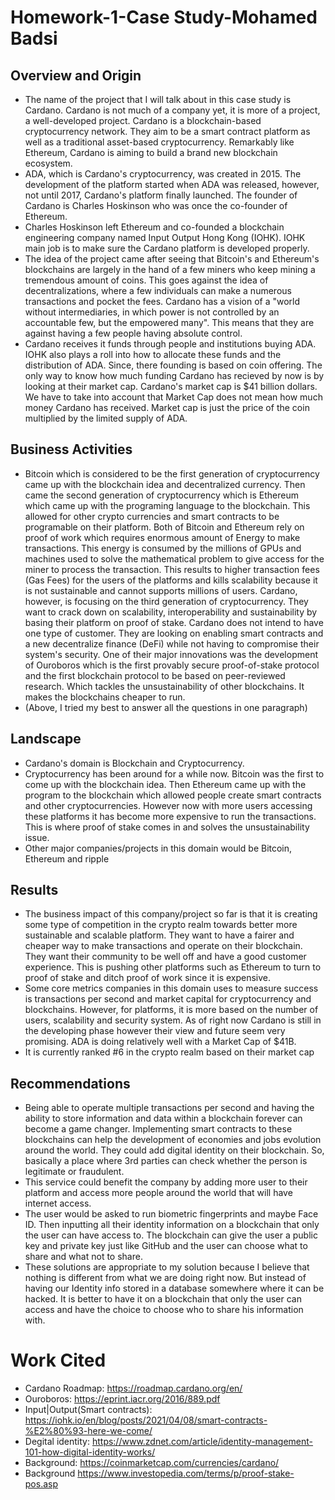 
# Homework-1-Case Study-Mohamed Badsi
## Overview and Origin
* The name of the project that I will talk about in this case study is Cardano. Cardano is not much of a company yet, it is more of a project, a well-developed project. Cardano is a blockchain-based cryptocurrency network. They aim to be a smart contract platform as well as a traditional asset-based cryptocurrency. Remarkably like Ethereum, Cardano is aiming to build a brand new blockchain ecosystem.
* ADA, which is Cardano's cryptocurrency, was created in 2015. The development of the platform started when ADA was released, however, not until 2017, Cardano's platform finally launched. The founder of Cardano is Charles Hoskinson who was once the co-founder of Ethereum.
* Charles Hoskinson left Ethereum and co-founded a blockchain engineering company named Input Output Hong Kong (IOHK). IOHK main job is to make sure the Cardano platform is developed properly.
* The idea of the project came after seeing that Bitcoin's and Ethereum's blockchains are largely in the hand of a few miners who keep mining a tremendous amount of coins. This goes against the idea of decentralizations, where a few individuals can make a numerous transactions and pocket the fees. Cardano has a vision of a "world without intermediaries, in which power is not controlled by an accountable few, but the empowered many". This means that they are against having a few people having absolute control.
* Cardano receives it funds through people and institutions buying ADA. IOHK also plays a roll into how to allocate these funds and the distribution of ADA. Since, there founding is based on coin offering. The only way to know how much funding Cardano has recieved by now is by looking at their market cap. Cardano's market cap is $41 billion dollars. We have to take into account that Market Cap does not mean how much money Cardano has received. Market cap is just the price of the coin multiplied by the limited supply of ADA.

## Business Activities
* Bitcoin which is considered to be the first generation of cryptocurrency came up with the blockchain idea and decentralized currency. Then came the second generation of cryptocurrency which is Ethereum which came up with the programing language to the blockchain. This allowed for other crypto currencies and smart contracts to be programable on their platform. Both of Bitcoin and Ethereum rely on proof of work which requires enormous amount of Energy to make transactions. This energy is consumed by the millions of GPUs and machines used to solve the mathematical problem to give access for the miner to process the transaction. This results to higher transaction fees (Gas Fees) for the users of the platforms and kills scalability because it is not sustainable and cannot supports millions of users. Cardano, however, is focusing on the third generation of cryptocurrency. They want to crack down on scalability, interoperability and sustainability by basing their platform on proof of stake. Cardano does not intend to have one type of customer. They are looking on enabling smart contracts and a new decentralize finance (DeFi) while not having to compromise their system's security. One of their major innovations was the development of Ouroboros which is the first provably secure proof-of-stake protocol and the first blockchain protocol to be based on peer-reviewed research. Which tackles the unsustainability of other blockchains. It makes the blockchains cheaper to run.
* (Above, I tried my best to answer all the questions in one paragraph)

## Landscape
* Cardano's domain is Blockchain and Cryptocurrency.
* Cryptocurrency has been around for a while now. Bitcoin was the first to come up with the blockchain idea. Then Ethereum came up with the program to the blockchain which allowed people create smart contracts and other cryptocurrencies. However now with more users accessing these platforms it has become more expensive to run the transactions. This is where proof of stake comes in and solves the unsustainability issue.
* Other major companies/projects in this domain would be Bitcoin, Ethereum and ripple

## Results
* The business impact of this company/project so far is that it is creating some type of competition in the crypto realm towards better more sustainable and scalable platform. They want to have a fairer and cheaper way to make transactions and operate on their blockchain. They want their community to be well off and have a good customer experience. This is pushing other platforms such as Ethereum to turn to proof of stake and ditch proof of work since it is expensive.
* Some core metrics companies in this domain uses to measure success is transactions per second and market capital for cryptocurrency and blockchains. However, for platforms, it is more based on the number of users, scalability and security system. As of right now Cardano is still in the developing phase however their view and future seem very promising. ADA is doing relatively well with a Market Cap of $41B.
* It is currently ranked #6 in the crypto realm based on their market cap

## Recommendations
* Being able to operate multiple transactions per second and having the ability to store information and data within a blockchain forever can become a game changer. Implementing smart contracts to these blockchains can help the development of economies and jobs evolution around the world. They could add digital identity on their blockchain. So, basically a place where 3rd parties can check whether the person is legitimate or fraudulent.
* This service could benefit the company by adding more user to their platform and access more people around the world that will have internet access.
* The user would be asked to run biometric fingerprints and maybe Face ID. Then inputting all their identity information on a blockchain that only the user can have access to. The blockchain can give the user a public key and private key just like GitHub and the user can choose what to share and what not to share.
* These solutions are appropriate to my solution because I believe that nothing is different from what we are doing right now. But instead of having our Identity info stored in a database somewhere where it can be hacked. It is better to have it on a blockchain that only the user can access and have the choice to choose who to share his information with.


# Work Cited 
- Cardano Roadmap: https://roadmap.cardano.org/en/
- Ouroboros: https://eprint.iacr.org/2016/889.pdf
- Input|Output(Smart contracts): https://iohk.io/en/blog/posts/2021/04/08/smart-contracts-%E2%80%93-here-we-come/
- Degital identity: https://www.zdnet.com/article/identity-management-101-how-digital-identity-works/
- Background: https://coinmarketcap.com/currencies/cardano/
- Background https://www.investopedia.com/terms/p/proof-stake-pos.asp
